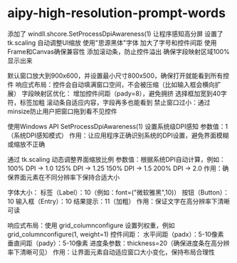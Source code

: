 # aipy-high-resolution-prompt-words
添加了 windll.shcore.SetProcessDpiAwareness(1) 让程序感知高分屏
设置了 tk.scaling 自动调整UI缩放
使用"思源黑体"字体
加大了字号和控件间距
使用Frame和Canvas确保兼容性
添加滚动条，防止控件溢出
确保字段映射区域100%显示出来

默认窗口放大到900x600，并设置最小尺寸800x500，确保打开就能看到所有控件
响应式布局：控件会自动填满窗口空间，不会被压缩（比如输入框会横向扩展）
字段映射区优化：
增加控件间距（pady=8），避免拥挤
选择框加宽到40字符，标签加粗
滚动条自适应内容，字段再多也能看到
禁止窗口过小：通过minsize防止用户把窗口拖到看不见控件

使用Windows API SetProcessDpiAwareness(1) 设置系统级DPI感知
参数值：1（系统DPI感知模式）
作用：让应用程序正确识别系统的DPI设置，避免界面模糊或缩放不正确

通过 tk.scaling 动态调整界面缩放比例
参数值：根据系统DPI自动计算，例如：
100% DPI → 1.0
125% DPI → 1.25
150% DPI → 1.5
200% DPI → 2.0
作用：确保界面元素在不同分辨率下保持合适大小

字体大小：
标签（Label）：10（例如：font=("微软雅黑",10)）
按钮（Button）：10
输入框（Entry）：10
结果提示：11（加粗）
作用：保证文字在高分辨率下清晰可读

响应式布局：使用 grid_columnconfigure 设置列权重，例如 grid_columnconfigure(1, weight=1)
控件间距：
水平间距（padx）：5-10像素
垂直间距（pady）：5-10像素
进度条参数：thickness=20（确保进度条在高分辨率下清晰可见）
作用：让界面元素自动适应窗口大小变化，保持布局合理性

